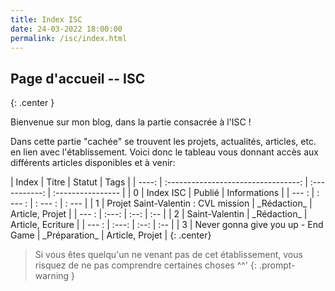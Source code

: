 ```yaml
---
title: Index ISC
date: 24-03-2022 18:00:00
permalink: /isc/index.html
---
```


<style>
    .center {
        text-align: center;
    }

    table.center {
        margin-left: auto;
        margin-right: auto;
    }
</style>

## Page d'accueil -- ISC
{: .center }

Bienvenue sur mon blog, dans la partie consacrée à l'ISC !

Dans cette partie "cachée" se trouvent les projets, actualités, articles, etc. en lien avec l'établissement.
Voici donc le tableau vous donnant accès aux différents articles disponibles et à venir:

<div class="table-wrapper" markdown="1">
| Index |                Titre                |    Statut     | Tags              |
| ----: | :---------------------------------: | :-----------: | :---------------- |
|     0 |              Index ISC              |    Publié     | Informations      |
| --- : |               : --- :               |    : --- :    | : ---             |
|     1 | Projet Saint-Valentin : CVL mission |  _Rédaction_  | Article, Projet   |
| --- : |                :---:                |     :--:      | :--               |
|     2 |           Saint-Valentin            |  _Rédaction_  | Article, Ecriture |
| --- : |                :---:                |     :--:      | :--               |
|     3 | Never gonna give you up - End Game  | _Préparation_ | Article, Projet   |
{: .center}
</div>


> Si vous êtes quelqu'un ne venant pas de cet établissement, vous risquez de ne pas comprendre certaines choses ^^'
{: .prompt-warning }